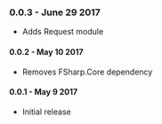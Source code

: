### 0.0.3 - June 29 2017
* Adds Request module

#### 0.0.2 - May 10 2017
* Removes FSharp.Core dependency

#### 0.0.1 - May 9 2017
* Initial release
